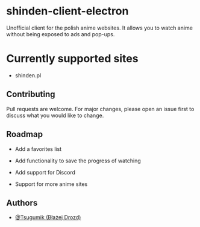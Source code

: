 # shinden-client-electron

Unofficial client for the polish anime websites. It allows you to watch anime without being exposed to ads and pop-ups.

# Currently supported sites

- shinden.pl

## Contributing

Pull requests are welcome. For major changes, please open an issue first to discuss what you would like to change.

## Roadmap

- Add a favorites list

- Add functionality to save the progress of watching

- Add support for Discord

- Support for more anime sites

## Authors

- [@Tsugumik (Błażej Drozd)](https://www.github.com/Tsugumik)
